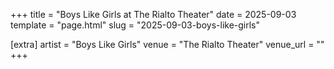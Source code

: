 +++
title = "Boys Like Girls at The Rialto Theater"
date = 2025-09-03
template = "page.html"
slug = "2025-09-03-boys-like-girls"

[extra]
artist = "Boys Like Girls"
venue = "The Rialto Theater"
venue_url = ""
+++
